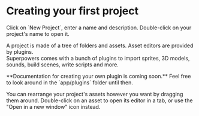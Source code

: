 # Creating your first project

<div class="action">
  <p>Click on `New Project`, enter a name and description.  
  Double-click on your project's name to open it.
</div>

A project is made of a tree of folders and assets. Asset editors are provided by plugins.  
Superpowers comes with a bunch of plugins to import sprites, 3D models, sounds, build scenes, write scripts and more.

<div class="note">
  <p>**Documentation for creating your own plugin is coming soon.** Feel free to look around in the `app/plugins` folder until then.
</div>

You can rearrange your project's assets however you want by dragging them around.
Double-click on an asset to open its editor in a tab, or use the "Open in a new window" icon instead.
